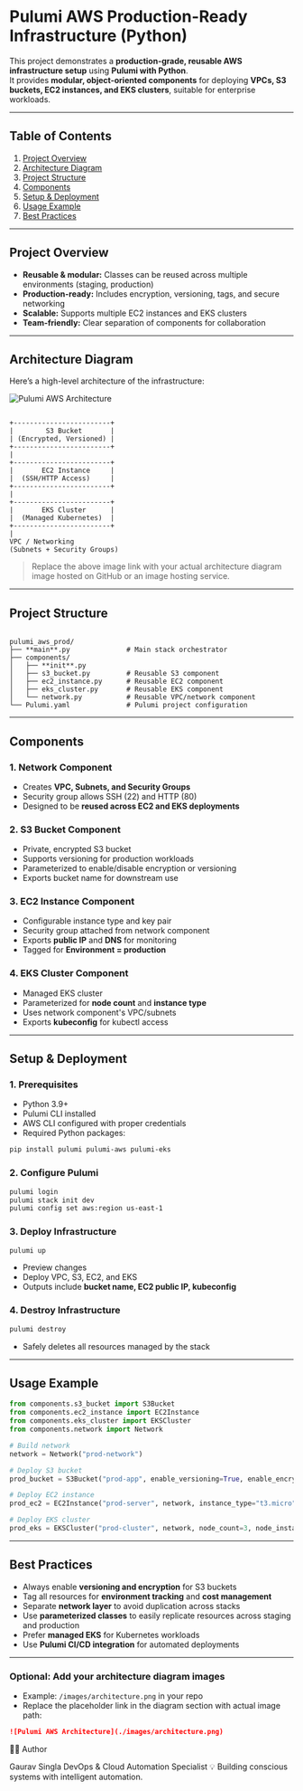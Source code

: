 
# Pulumi AWS Production-Ready Infrastructure (Python)

This project demonstrates a **production-grade, reusable AWS infrastructure setup** using **Pulumi with Python**.  
It provides **modular, object-oriented components** for deploying **VPCs, S3 buckets, EC2 instances, and EKS clusters**, suitable for enterprise workloads.

---

## Table of Contents
1. [Project Overview](#project-overview)  
2. [Architecture Diagram](#architecture-diagram)  
3. [Project Structure](#project-structure)  
4. [Components](#components)  
5. [Setup & Deployment](#setup--deployment)  
6. [Usage Example](#usage-example)  
7. [Best Practices](#best-practices)  

---

## Project Overview
- **Reusable & modular:** Classes can be reused across multiple environments (staging, production)  
- **Production-ready:** Includes encryption, versioning, tags, and secure networking  
- **Scalable:** Supports multiple EC2 instances and EKS clusters  
- **Team-friendly:** Clear separation of components for collaboration  

---

## Architecture Diagram

Here’s a high-level architecture of the infrastructure:

![Pulumi AWS Architecture](https://example.com/architecture-diagram.png)

```

+------------------------+
|        S3 Bucket       |
| (Encrypted, Versioned) |
+------------------------+
|
+------------------------+
|       EC2 Instance     |
|  (SSH/HTTP Access)     |
+------------------------+
|
+------------------------+
|       EKS Cluster      |
|  (Managed Kubernetes)  |
+------------------------+
|
VPC / Networking
(Subnets + Security Groups)

```

> Replace the above image link with your actual architecture diagram image hosted on GitHub or an image hosting service.

---

## Project Structure
```

pulumi_aws_prod/
├── **main**.py              # Main stack orchestrator
├── components/
│   ├── **init**.py
│   ├── s3_bucket.py         # Reusable S3 component
│   ├── ec2_instance.py      # Reusable EC2 component
│   ├── eks_cluster.py       # Reusable EKS component
│   └── network.py           # Reusable VPC/network component
└── Pulumi.yaml              # Pulumi project configuration

````

---

## Components

### 1. Network Component
- Creates **VPC, Subnets, and Security Groups**  
- Security group allows SSH (22) and HTTP (80)  
- Designed to be **reused across EC2 and EKS deployments**

### 2. S3 Bucket Component
- Private, encrypted S3 bucket  
- Supports versioning for production workloads  
- Parameterized to enable/disable encryption or versioning  
- Exports bucket name for downstream use

### 3. EC2 Instance Component
- Configurable instance type and key pair  
- Security group attached from network component  
- Exports **public IP** and **DNS** for monitoring  
- Tagged for **Environment = production**

### 4. EKS Cluster Component
- Managed EKS cluster  
- Parameterized for **node count** and **instance type**  
- Uses network component's VPC/subnets  
- Exports **kubeconfig** for kubectl access  

---

## Setup & Deployment

### 1. Prerequisites
- Python 3.9+  
- Pulumi CLI installed  
- AWS CLI configured with proper credentials  
- Required Python packages:
```bash
pip install pulumi pulumi-aws pulumi-eks
````

### 2. Configure Pulumi

```bash
pulumi login
pulumi stack init dev
pulumi config set aws:region us-east-1
```

### 3. Deploy Infrastructure

```bash
pulumi up
```

* Preview changes
* Deploy VPC, S3, EC2, and EKS
* Outputs include **bucket name, EC2 public IP, kubeconfig**

### 4. Destroy Infrastructure

```bash
pulumi destroy
```

* Safely deletes all resources managed by the stack

---

## Usage Example

```python
from components.s3_bucket import S3Bucket
from components.ec2_instance import EC2Instance
from components.eks_cluster import EKSCluster
from components.network import Network

# Build network
network = Network("prod-network")

# Deploy S3 bucket
prod_bucket = S3Bucket("prod-app", enable_versioning=True, enable_encryption=True)

# Deploy EC2 instance
prod_ec2 = EC2Instance("prod-server", network, instance_type="t3.micro", key_name="my-key")

# Deploy EKS cluster
prod_eks = EKSCluster("prod-cluster", network, node_count=3, node_instance_type="t3.medium")
```

---

## Best Practices

* Always enable **versioning and encryption** for S3 buckets
* Tag all resources for **environment tracking** and **cost management**
* Separate **network layer** to avoid duplication across stacks
* Use **parameterized classes** to easily replicate resources across staging and production
* Prefer **managed EKS** for Kubernetes workloads
* Use **Pulumi CI/CD integration** for automated deployments

---

### Optional: Add your architecture diagram images

* Example: `/images/architecture.png` in your repo
* Replace the placeholder link in the diagram section with actual image path:

```markdown
![Pulumi AWS Architecture](./images/architecture.png)
```
🧑‍💻 Author

Gaurav Singla
DevOps & Cloud Automation Specialist
💡 Building conscious systems with intelligent automation.

